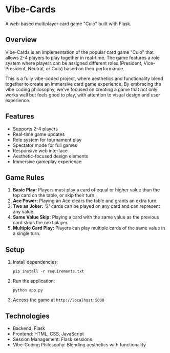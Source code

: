 # Vibe-Cards

A web-based multiplayer card game "Culo" built with Flask.

## Overview

Vibe-Cards is an implementation of the popular card game "Culo" that allows 2-4 players to play together in real-time. The game features a role system where players can be assigned different roles (President, Vice-President, Neutral, or Culo) based on their performance.

This is a fully vibe-coded project, where aesthetics and functionality blend together to create an immersive card game experience. By embracing the vibe coding philosophy, we've focused on creating a game that not only works well but feels good to play, with attention to visual design and user experience.

## Features

- Supports 2-4 players
- Real-time game updates
- Role system for tournament play
- Spectator mode for full games
- Responsive web interface
- Aesthetic-focused design elements
- Immersive gameplay experience

## Game Rules

1. **Basic Play:** Players must play a card of equal or higher value than the top card on the table, or skip their turn.
2. **Ace Power:** Playing an Ace clears the table and grants an extra turn.
3. **Two as Joker:** '2' cards can be played on any card and can represent any value.
4. **Same Value Skip:** Playing a card with the same value as the previous card skips the next player.
5. **Multiple Card Play:** Players can play multiple cards of the same value in a single turn.

## Setup

1. Install dependencies:
   ```
   pip install -r requirements.txt
   ```

2. Run the application:
   ```
   python app.py
   ```

3. Access the game at `http://localhost:5000`

## Technologies

- Backend: Flask
- Frontend: HTML, CSS, JavaScript
- Session Management: Flask sessions
- Vibe-Coding Philosophy: Blending aesthetics with functionality 